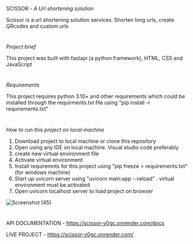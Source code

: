 SCISSOR  -  *A Url shortening solution*

Scissor is a url shortening solution services.  Shorten long urls, create QRcodes and custom urls 
#
*Project brief*

This project was built with fastapi (a python framework), HTML, CSS and JavaScript
#
*Requirements*

This project requires python 3.10+ and other requirements which could be installed through the requirments.txt file using "pip install -r requirements.txt"
#
*How to run this project on local machine*
1. Download project to local machine or clone this repository
2. Open using any IDE on local machine. Visual studio code preferably
3. create new virtual environment file
4. Activate virtual environment
5. Install requiremnts for this project using "pip freeze > requirements.txt" (for windows machine)
6. Start up uvicorn server using "uvicorn main:app --reload" .  virtual environment must be activated
7. Open uvicorn localhost server to load project on browser
   
![Screenshot (45)](https://github.com/techmogulofafrica/Scissor/assets/103323232/6d6c057a-67b8-4407-893b-d5316cb89c3e)
#
API DOCUMENTATION - https://scissor-y0gc.onrender.com/docs

LIVE PROJECT - https://scissor-y0gc.onrender.com/
